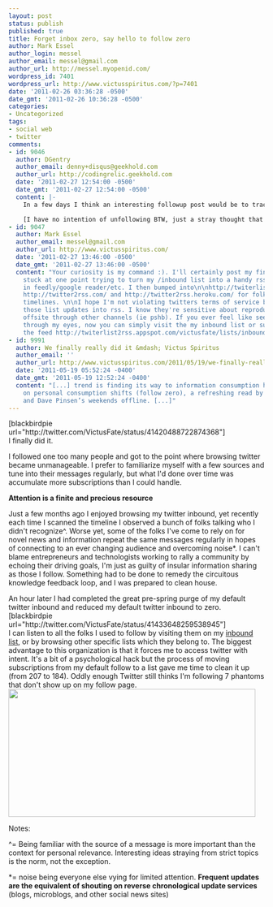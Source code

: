```yaml
---
layout: post
status: publish
published: true
title: Forget inbox zero, say hello to follow zero
author: Mark Essel
author_login: messel
author_email: messel@gmail.com
author_url: http://messel.myopenid.com/
wordpress_id: 7401
wordpress_url: http://www.victusspiritus.com/?p=7401
date: '2011-02-26 03:36:28 -0500'
date_gmt: '2011-02-26 10:36:28 -0500'
categories:
- Uncategorized
tags:
- social web
- twitter
comments:
- id: 9046
  author: DGentry
  author_email: denny+disqus@geekhold.com
  author_url: http://codingrelic.geekhold.com
  date: '2011-02-27 12:54:00 -0500'
  date_gmt: '2011-02-27 12:54:00 -0500'
  content: |-
    In a few days I think an interesting followup post would be to track how many people unfollowed you back. Twitter bans auto-unfollow tools, but nonetheless it still happens. Some people use tools to track, then unfollow manually.

    [I have no intention of unfollowing BTW, just a stray thought that some number of people likely will. I'd also advise against listing names in any such post, just numbers.]
- id: 9047
  author: Mark Essel
  author_email: messel@gmail.com
  author_url: http://www.victusspiritus.com/
  date: '2011-02-27 13:46:00 -0500'
  date_gmt: '2011-02-27 13:46:00 -0500'
  content: "Your curiosity is my command :). I'll certainly post my findings. I got
    stuck at one point trying to turn my /inbound list into a handy rss feed for consumption
    in feedly/google reader/etc. I then bumped into\n\nhttp://twiterlist2rss.appspot.com/\nhttp://pipes.yahoo.com/pipes/pipe.info?_id=f49405304db01792c182c01ebd1d1b34\n\nand
    http://twitter2rss.com/ and http://twitter2rss.heroku.com/ for folks that use
    timelines. \n\nI hope I'm not violating twitters terms of service by converting
    those list updates into rss. I know they're sensitive about reproducing tweets
    offsite through other channels (ie pshb). If you ever feel like seeing the twitterverse
    through my eyes, now you can simply visit the my inbound list or subscribe to
    the feed http://twiterlist2rss.appspot.com/victusfate/lists/inbound/statuses.rss"
- id: 9991
  author: We finally really did it &mdash; Victus Spiritus
  author_email: ''
  author_url: http://www.victusspiritus.com/2011/05/19/we-finally-really-did-it/
  date: '2011-05-19 05:52:24 -0400'
  date_gmt: '2011-05-19 12:52:24 -0400'
  content: "[...] trend is finding its way to information consumption habits. Based
    on personal consumption shifts (follow zero), a refreshing read by Bill Keller,
    and Dave Pinsen’s weekends offline. [...]"
---
```

<p>[blackbirdpie url="http://twitter.com/VictusFate/status/41420488722874368"]<br />
I finally did it. </p>
<p>I followed one too many people and got to the point where browsing twitter became unmanageable. I prefer to familiarize myself with a few sources and tune into their messages regularly, but what I'd done over time was accumulate more subscriptions than I could handle. </p>
<p><strong>Attention is a finite and precious resource</strong></p>
<p>Just a few months ago I enjoyed browsing my twitter inbound, yet recently each time I scanned the timeline I observed a bunch of folks talking who I didn't recognize^. Worse yet, some of the folks I've come to rely on for novel news and information repeat the same messages regularly in hopes of connecting to an ever changing audience and overcoming noise*. I can't blame entrepreneurs and technologists working to rally a community by echoing their driving goals, I'm just as guilty of insular information sharing as those I follow. Something had to be done to remedy the circuitous knowledge feedback loop, and I was prepared to clean house.</p>
<p>An hour later I had completed the great pre-spring purge of my default twitter inbound and reduced my default twitter inbound to zero.<br />
[blackbirdpie url="http://twitter.com/VictusFate/status/41433648259538945"]<br />
I can listen to all the folks I used to follow by visiting them on my <a href="http://twitter.com/VictusFate/inbound">inbound list</a>, or by browsing other specific lists which they belong to. The biggest advantage to this organization is that it forces me to access twitter with intent. It's a bit of a psychological hack but the process of moving subscriptions from my default follow to a list gave me time to clean it up (from 207 to 184). Oddly enough Twitter still thinks I'm following 7 phantoms that don't show up on my follow page.<br />
<a href="http://www.victusspiritus.com/wp-content/uploads/2011/02/follow_zero_or_seven.png"><img src="http://www.victusspiritus.com/wp-content/uploads/2011/02/follow_zero_or_seven.png" alt="" title="follow_zero_or_seven" width="486" height="252" class="aligncenter size-full wp-image-7412" /></a></p>
<p>Notes:</p>
<p>^= Being familiar with the source of a message is more important than the context for personal relevance. Interesting ideas straying from strict topics is the norm, not the exception.</p>
<p>*=  noise being everyone else vying for limited attention. <strong>Frequent updates are the equivalent of shouting on reverse chronological update services</strong> (blogs, microblogs, and other social news sites)</p>
